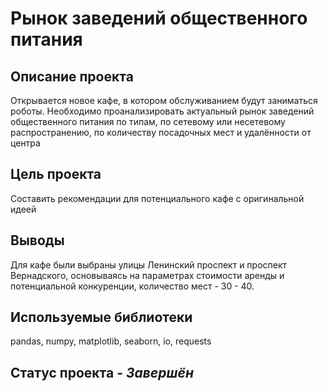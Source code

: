 # Рынок заведений общественного питания

## Описание проекта
Открывается новое кафе, в котором обслуживанием будут заниматься роботы. Необходимо проанализировать актуальный рынок заведений общественного питания  по типам, по сетевому или несетевому распространению, по количеству посадочных мест и удалённости от центра

## Цель проекта
Составить рекомендации для потенциального кафе с оригинальной идеей

## Выводы
Для кафе были выбраны улицы Ленинский проспект и проспект Вернадского, основываясь на параметрах стоимости аренды и потенциальной конкуренции, количество мест - 30 - 40. 
   
## Используемые библиотеки
pandas, numpy, matplotlib, seaborn, io, requests

## Статус проекта - _Завершён_
